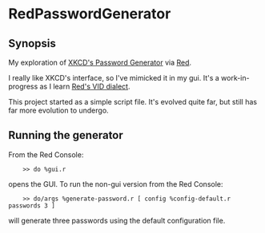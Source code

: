 RedPasswordGenerator
====================

Synopsis
--------

My exploration of [XKCD's Password Generator][1] via [Red][2].

I really like XKCD's interface, so I've mimicked it in my gui. It's a
work-in-progress as I learn [Red's VID dialect][3].

This project started as a simple script file. It's evolved quite far, but still
has far more evolution to undergo.

Running the generator
---------------------

From the Red Console:

```
    >> do %gui.r
```

opens the GUI. To run the non-gui version from the Red Console:

```
    >> do/args %generate-password.r [ config %config-default.r passwords 3 ]
```

will generate three passwords using the default configuration file.

[1]: https://xkpasswd.net/s/
[2]: http://www.red-lang.org
[3]: http://www.red-lang.org/2016/03/060-red-gui-system.html

